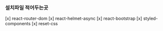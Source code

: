 ### 설치파일 적어두는곳

[x] react-router-dom
[x] react-helmet-async
[x] react-bootstrap
[x] styled-components
[x] reset-css
